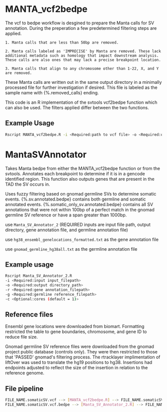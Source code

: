 # MANTA_vcf2bedpe

The vcf to bedpe workflow is desgined to prepare the Manta calls for SV annotation. During the preperation a few predetermined filtering steps are applied.
	
	1. Manta calls that are less than 50bp are removed. 
	
	2. Manta calls labeled as 'IMPRECISE' by Manta are removed. These lack additional metadata such as homology that impact downstream analysis. These calls are also ones that may lack a precise breakpoint location.
	
	3. Manta calls that align to any chromosome other than 1-22, X, and Y are removed. 

These Manta calls are written out in the same output directory in a minimally processed file for further investigation if desired. This file is labeled as the sample name with {%.removed_calls} ending.

This code is an R implementation of the svtools vcf2bedpe function which can also be used. The filters applied differ between the two functions.

## Example Usage
```bash
Rscript MANTA_vcf2bedpe.R -i <Required:path to vcf file> -o <Required:output_directory_path>
```


# MantaSVAnnotator
Takes Manta bedpe from either the MANTA_vcf2bedpe function or from the svtools. Annotates each breakpoint to determine if it is in a gencode identified region. 
This function also outputs genes that are present in the TAD the SV occurs in.

Uses fuzzy filtering based on gnomad germline SVs to determine somatic events. {%.sv.annotated.bedpe} contains both germline and somatic annotated events.  {%.somatic_only_sv.annotated.bedpe} contains all SV annotations that were not within 100bp of a perfect match in the gnomad germline SV reference or have a span greater than 1000bp.

use `Manta_SV_Annotator_2` (REQUIRED inputs are input fiile path, output directory, gene annotation file, and germline annotation file)

use `hg38_ensembl_genelocations_formatted.txt` as the gene annotation file

use `gnomad_germline_hg38all.txt` as the germline annotation file

## Example usage

```bash
Rscript Manta_SV_Annotator_2.R 
-i <Required:input input_filepath> 
-o <Required:output directory_path> 
-r <Required:gene annotation_filepath> 
-g <Required:germline reference_filepath> 
-c <Optional:cores (default = 1)>
```

## Reference files 
Ensembl gene locations were downloaded from biomart. Formatting restricted the table to gene boundaries, chromosome, and gene ID to reduce file size. 

Gnomad germline SV reference files were downloaded from the gnomad project public database (controls only). They were then restricted to those that 'PASSED' gnomad's filtering process. The rtracklayer implimentation of liftOver was used to translate the hg19 positions to hg38. Insertions had endpoints adjusted to reflect the size of the insertion in relation to the reference genome.

## File pipeline
```bash
FILE_NAME.somaticSV.vcf --> [MANTA_vcf2bedpe.R] --> FILE_NAME.somaticSV.vcf.bedpe + FILE_NAME.somaticSV.vcf_removed_calls
FILE_NAME.somaticSV.vcf.bedpe --> [Manta_SV_Annotator_2.R] --> FILE_NAME.somaticSV.somatic_only_sv.annotated.bedpe + FILE_NAME.somaticSV.sv.annotated.bedpe
```

